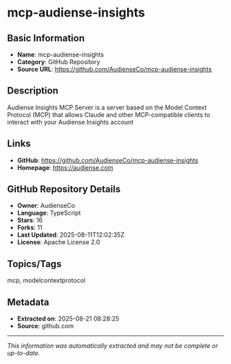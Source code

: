 # mcp-audiense-insights

## Basic Information
- **Name**: mcp-audiense-insights
- **Category**: GitHub Repository
- **Source URL**: https://github.com/AudienseCo/mcp-audiense-insights

## Description
Audiense Insights MCP Server is a server based on the Model Context Protocol (MCP) that allows Claude and other MCP-compatible clients to interact with your Audiense Insights account

## Links
- **GitHub**: https://github.com/AudienseCo/mcp-audiense-insights
- **Homepage**: https://audiense.com

## GitHub Repository Details
- **Owner**: AudienseCo
- **Language**: TypeScript
- **Stars**: 16
- **Forks**: 11
- **Last Updated**: 2025-08-11T12:02:35Z
- **License**: Apache License 2.0

## Topics/Tags
mcp, modelcontextprotocol

## Metadata
- **Extracted on**: 2025-08-21 08:28:25
- **Source**: github.com

---
*This information was automatically extracted and may not be complete or up-to-date.*
